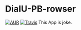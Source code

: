 # DialU-PB-rowser 
[![AUR](https://img.shields.io/aur/license/yaourt.svg?maxAge=2592000?style=plastic)]() [![Travis](https://img.shields.io/badge/Language-Swift%203.0-lightgrey.svg)]()
 This App is joke.
